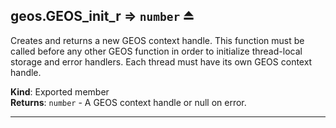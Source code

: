 <a name="exp_module_geos--geos.GEOS_init_r"></a>

## geos.GEOS\_init\_r ⇒ <code>number</code> ⏏
Creates and returns a new GEOS context handle. This function must be called before any other GEOS function in order to initialize thread-local storage and error handlers. Each thread must have its own GEOS context handle.

**Kind**: Exported member  
**Returns**: <code>number</code> - A GEOS context handle or null on error.  

---
